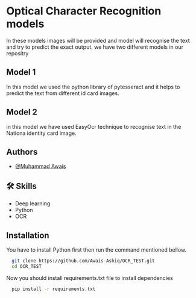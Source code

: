 
# Optical Character Recognition models

In these models images will be provided and model will recognise the text and try to predict the exact output.
we have two different models in our repositry
## Model 1
 In this model we used the python library of pytesseract and it helps to predict the text from different id card images.
## Model 2
in this model we have used EasyOcr technique to recognise text in the Nationa identity card image.



## Authors

- [@Muhammad Awais](https://github.com/Awais-Ashiq)



## 🛠 Skills
- Deep learning
- Python
- OCR



## Installation

You have to install Python first then run the command mentioned bellow.

```bash
  git clone https://github.com/Awais-Ashiq/OCR_TEST.git
  cd OCR_TEST
```
Now you should install requirements.txt file to install dependencies

```bash  
  pip install -r requirements.txt
```